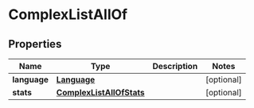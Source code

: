 

# ComplexListAllOf

## Properties

Name | Type | Description | Notes
------------ | ------------- | ------------- | -------------
**language** | [**Language**](Language.md) |  |  [optional]
**stats** | [**ComplexListAllOfStats**](ComplexListAllOfStats.md) |  |  [optional]



